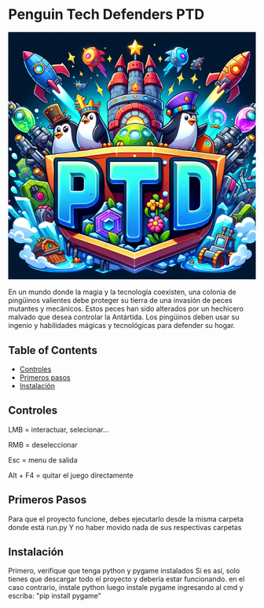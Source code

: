 # Penguin Tech Defenders PTD



![foto_presentacion.png](Documentation/Readme/foto_presentacion.png)


 En un mundo donde la magia y la tecnología coexisten, una colonia de pingüinos valientes debe proteger su tierra de una invasión de peces mutantes y mecánicos. Estos peces han sido alterados por un hechicero malvado que desea controlar la Antártida. Los pingüinos deben usar su ingenio y habilidades mágicas y tecnológicas para defender su hogar.

## Table of Contents

- [Controles](#instalación)
- [Primeros pasos](#primeros-pasos)
- [Instalación](#instalación)


## Controles
LMB = interactuar, selecionar...

RMB = deseleccionar

Esc = menu de salida

Alt + F4 = quitar el juego directamente

## Primeros Pasos
Para que el proyecto funcione, debes ejecutarlo desde la misma carpeta donde está run.py
Y no haber movido nada de sus respectivas carpetas

## Instalación
 Primero, verifique que tenga python y pygame instalados
Si es así, solo tienes que descargar todo el proyecto y debería estar funcionando.
en el caso contrario, instale python
luego instale pygame ingresando al cmd y escriba: "pip install pygame"


